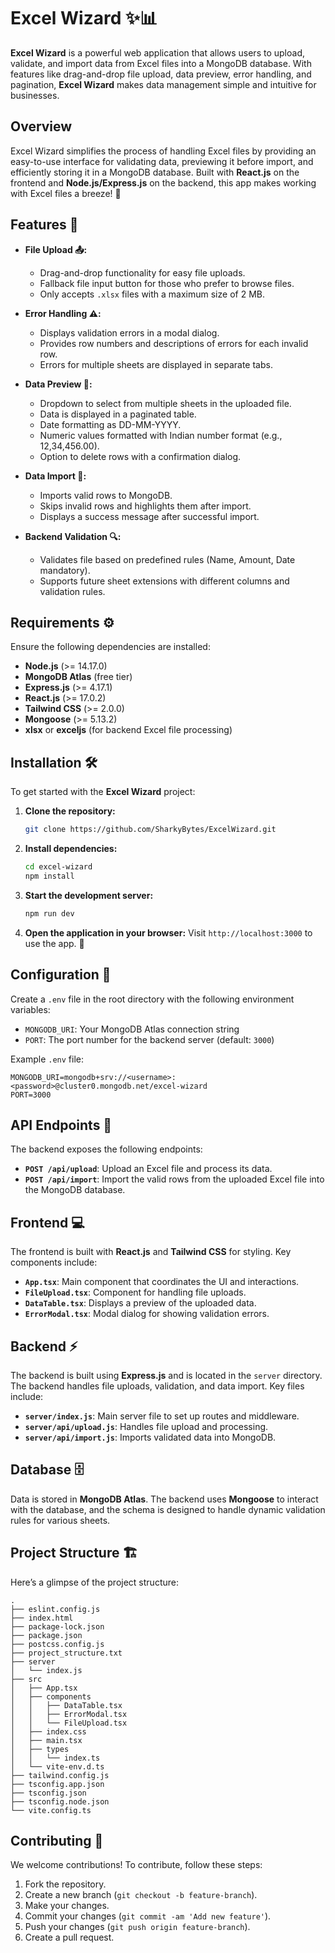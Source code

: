 # Excel Wizard ✨📊

**Excel Wizard** is a powerful web application that allows users to upload, validate, and import data from Excel files into a MongoDB database. With features like drag-and-drop file upload, data preview, error handling, and pagination, **Excel Wizard** makes data management simple and intuitive for businesses.

## Overview

Excel Wizard simplifies the process of handling Excel files by providing an easy-to-use interface for validating data, previewing it before import, and efficiently storing it in a MongoDB database. Built with **React.js** on the frontend and **Node.js/Express.js** on the backend, this app makes working with Excel files a breeze! 🌟

## Features 🚀

- **File Upload 📤:**
  - Drag-and-drop functionality for easy file uploads.
  - Fallback file input button for those who prefer to browse files.
  - Only accepts `.xlsx` files with a maximum size of 2 MB.

- **Error Handling ⚠️:**
  - Displays validation errors in a modal dialog.
  - Provides row numbers and descriptions of errors for each invalid row.
  - Errors for multiple sheets are displayed in separate tabs.

- **Data Preview 📝:**
  - Dropdown to select from multiple sheets in the uploaded file.
  - Data is displayed in a paginated table.
  - Date formatting as DD-MM-YYYY.
  - Numeric values formatted with Indian number format (e.g., 12,34,456.00).
  - Option to delete rows with a confirmation dialog.

- **Data Import 💾:**
  - Imports valid rows to MongoDB.
  - Skips invalid rows and highlights them after import.
  - Displays a success message after successful import.

- **Backend Validation 🔍:**
  - Validates file based on predefined rules (Name, Amount, Date mandatory).
  - Supports future sheet extensions with different columns and validation rules.

## Requirements ⚙️

Ensure the following dependencies are installed:

- **Node.js** (>= 14.17.0)
- **MongoDB Atlas** (free tier)
- **Express.js** (>= 4.17.1)
- **React.js** (>= 17.0.2)
- **Tailwind CSS** (>= 2.0.0)
- **Mongoose** (>= 5.13.2)
- **xlsx** or **exceljs** (for backend Excel file processing)

## Installation 🛠️

To get started with the **Excel Wizard** project:

1. **Clone the repository:**
   ```bash
   git clone https://github.com/SharkyBytes/ExcelWizard.git
   ```

2. **Install dependencies:**
   ```bash
   cd excel-wizard
   npm install
   ```

3. **Start the development server:**
   ```bash
   npm run dev
   ```

4. **Open the application in your browser:**
   Visit `http://localhost:3000` to use the app. 🎉

## Configuration 🔧

Create a `.env` file in the root directory with the following environment variables:

- `MONGODB_URI`: Your MongoDB Atlas connection string
- `PORT`: The port number for the backend server (default: `3000`)

Example `.env` file:
```
MONGODB_URI=mongodb+srv://<username>:<password>@cluster0.mongodb.net/excel-wizard
PORT=3000
```

## API Endpoints 📡

The backend exposes the following endpoints:

- **`POST /api/upload`**: Upload an Excel file and process its data.
- **`POST /api/import`**: Import the valid rows from the uploaded Excel file into the MongoDB database.

## Frontend 💻

The frontend is built with **React.js** and **Tailwind CSS** for styling. Key components include:

- **`App.tsx`**: Main component that coordinates the UI and interactions.
- **`FileUpload.tsx`**: Component for handling file uploads.
- **`DataTable.tsx`**: Displays a preview of the uploaded data.
- **`ErrorModal.tsx`**: Modal dialog for showing validation errors.

## Backend ⚡

The backend is built using **Express.js** and is located in the `server` directory. The backend handles file uploads, validation, and data import. Key files include:

- **`server/index.js`**: Main server file to set up routes and middleware.
- **`server/api/upload.js`**: Handles file upload and processing.
- **`server/api/import.js`**: Imports validated data into MongoDB.

## Database 🗄️

Data is stored in **MongoDB Atlas**. The backend uses **Mongoose** to interact with the database, and the schema is designed to handle dynamic validation rules for various sheets.

## Project Structure 🏗️

Here’s a glimpse of the project structure:

```
.
├── eslint.config.js
├── index.html
├── package-lock.json
├── package.json
├── postcss.config.js
├── project_structure.txt
├── server
│   └── index.js
├── src
│   ├── App.tsx
│   ├── components
│   │   ├── DataTable.tsx
│   │   ├── ErrorModal.tsx
│   │   └── FileUpload.tsx
│   ├── index.css
│   ├── main.tsx
│   ├── types
│   │   └── index.ts
│   └── vite-env.d.ts
├── tailwind.config.js
├── tsconfig.app.json
├── tsconfig.json
├── tsconfig.node.json
└── vite.config.ts
```

## Contributing 🤝

We welcome contributions! To contribute, follow these steps:

1. Fork the repository.
2. Create a new branch (`git checkout -b feature-branch`).
3. Make your changes.
4. Commit your changes (`git commit -am 'Add new feature'`).
5. Push your changes (`git push origin feature-branch`).
6. Create a pull request.

